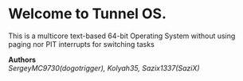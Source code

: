 # Welcome to Tunnel OS.
This is a multicore text-based 64-bit Operating System without using paging nor PIT interrupts for switching tasks
<br>

**Authors**<br>
*SergeyMC9730(dogotrigger), Kolyah35, Sazix1337(SaziX)*
